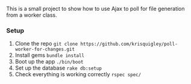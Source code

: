 This is a small project to show how to use Ajax to poll for file generation from a worker class.

### Setup

1. Clone the repo `git clone https://github.com/krisquigley/poll-worker-for-changes.git`
2. Install gems `bundle install`
3. Boot up the app `./bin/boot`
4. Set up the database `rake db:setup`
5. Check everything is working correctly `rspec spec/`
